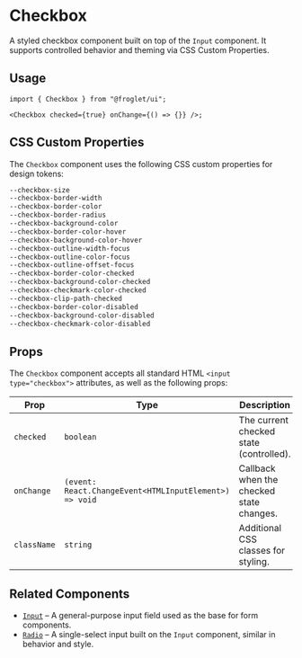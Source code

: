 # Checkbox

A styled checkbox component built on top of the `Input` component. It supports controlled behavior and theming via CSS Custom Properties.

## Usage

```tsx
import { Checkbox } from "@froglet/ui";

<Checkbox checked={true} onChange={() => {}} />;
```

## CSS Custom Properties

The `Checkbox` component uses the following CSS custom properties for design tokens:

```css
--checkbox-size
--checkbox-border-width
--checkbox-border-color
--checkbox-border-radius
--checkbox-background-color
--checkbox-border-color-hover
--checkbox-background-color-hover
--checkbox-outline-width-focus
--checkbox-outline-color-focus
--checkbox-outline-offset-focus
--checkbox-border-color-checked
--checkbox-background-color-checked
--checkbox-checkmark-color-checked
--checkbox-clip-path-checked
--checkbox-border-color-disabled
--checkbox-background-color-disabled
--checkbox-checkmark-color-disabled
```

## Props

The `Checkbox` component accepts all standard HTML `<input type="checkbox">` attributes, as well as the following props:

| Prop        | Type                                                   | Description                              |
| ----------- | ------------------------------------------------------ | ---------------------------------------- |
| `checked`   | `boolean`                                              | The current checked state (controlled).  |
| `onChange`  | `(event: React.ChangeEvent<HTMLInputElement>) => void` | Callback when the checked state changes. |
| `className` | `string`                                               | Additional CSS classes for styling.      |

## Related Components

- [`Input`](../Input/README.md) – A general-purpose input field used as the base for form components.
- [`Radio`](../Radio/README.md) – A single-select input built on the `Input` component, similar in behavior and style.
